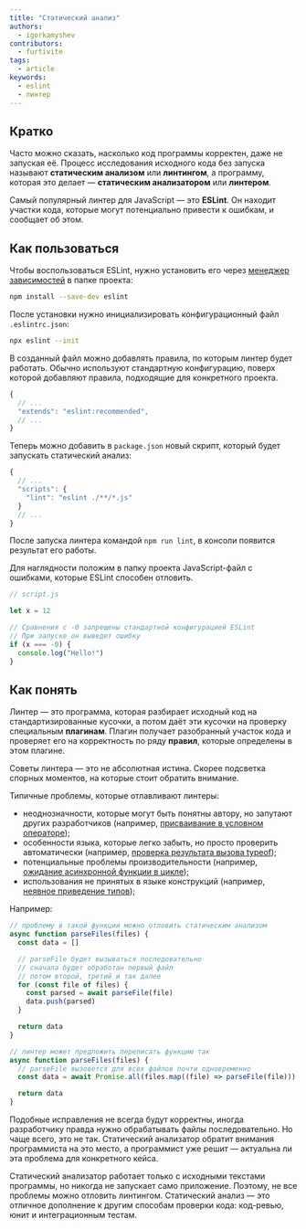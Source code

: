 ```yaml
---
title: "Статический анализ"
authors:
  - igorkamyshev
contributors:
  - furtivite
tags:
  - article
keywords:
  - eslint
  - линтер
---
```


## Кратко

Часто можно сказать, насколько код программы корректен, даже не запуская её. Процесс исследования исходного кода без запуска называют __статическим анализом__ или __линтингом__, а программу, которая это делает — __статическим анализатором__ или __линтером__.

Самый популярный линтер для JavaScript — это __ESLint__. Он находит участки кода, которые могут потенциально привести к ошибкам, и сообщает об этом.

## Как пользоваться

Чтобы воспользоваться ESLint, нужно установить его через [менеджер зависимостей](/tools/package-managers) в папке проекта:

```bash
npm install --save-dev eslint
```

После установки нужно инициализировать конфигурационный файл `.eslintrc.json`:

```bash
npx eslint --init
```

В созданный файл можно добавлять правила, по которым линтер будет работать. Обычно используют стандартную конфигурацию, поверх которой добавляют правила, подходящие для конкретного проекта.

```js
{
  // ...
  "extends": "eslint:recommended",
  // ...
}
```

Теперь можно добавить в `package.json` новый скрипт, который будет запускать статический анализ:

```js
{
  // ...
  "scripts": {
    "lint": "eslint ./**/*.js"
  }
  // ...
}
```

После запуска линтера командой `npm run lint`, в консоли появится результат его работы.

Для наглядности положим в папку проекта JavaScript-файл с ошибками, которые ESLint способен отловить.

```js
// script.js

let x = 12

// Сравнения с -0 запрещены стандартной конфигурацией ESLint
// При запуске он выведет ошибку
if (x === -0) {
  console.log("Hello!")
}
```

## Как понять

Линтер — это программа, которая разбирает исходный код на стандартизированные кусочки, а потом даёт эти кусочки на проверку специальным __плагинам__. Плагин получает разобранный участок кода и проверяет его на корректность по ряду __правил__, которые определены в этом плагине.

Советы линтера — это не абсолютная истина. Скорее подсветка спорных моментов, на которые стоит обратить внимание.

Типичные проблемы, которые отлавливают линтеры:

- неоднозначности, которые могут быть понятны автору, но запутают других разработчиков (например, [присваивание в условном операторе](https://eslint.org/docs/rules/no-cond-assign));
- особенности языка, которые легко забыть, но просто проверить автоматически (например, [проверка результата вызова typeof](https://eslint.org/docs/rules/valid-typeof));
- потенциальные проблемы производительности (например, [ожидание асинхронной функции в цикле](https://eslint.org/docs/rules/no-await-in-loop#disallow-await-inside-of-loops-no-await-in-loop));
- использования не принятых в языке конструкций (например, [неявное приведение типов](https://eslint.org/docs/rules/no-implicit-coercion));

Например:

```js
// проблему в такой функции можно отловить статическим анализом
async function parseFiles(files) {
  const data = []

  // parseFile будет вызываться последовательно
  // сначала будет обработан первый файл
  // потом второй, третий и так далее
  for (const file of files) {
    const parsed = await parseFile(file)
    data.push(parsed)
  }

  return data
}

// линтер может предложить переписать функцию так
async function parseFiles(files) {
  // parseFile вызовется для всех файлов почти одновременно
  const data = await Promise.all(files.map((file) => parseFile(file)))

  return data
}
```

Подобные исправления не всегда будут корректны, иногда разработчику правда нужно обрабатывать файлы последовательно. Но чаще всего, это не так. Статический анализатор обратит внимания программиста на это место, а программист уже решит — актуальна ли эта проблема для конкретного кейса.

Статический анализатор работает только с исходными текстами программы, но никогда не запускает само приложение. Поэтому, не все проблемы можно отловить линтингом. Статический анализ — это отличное дополнение к другим способам проверки кода: код-ревью, юнит и интеграционным тестам.
